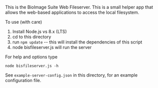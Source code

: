 
This is the BioImage Suite Web Fileserver. This is a small helper app that
allows the web-based applications to access the local filesystem.

To use (with care)

1. Install Node.js vs 8.x (LTS)
2. cd to this directory
3. run `npm update` -- this will install the dependencies of this script
4. node bisfileserver.js will run the server

For help and options type

    node bisfileserver.js -h
    
See `example-server-config.json` in this directory, for an example
configuration file.

